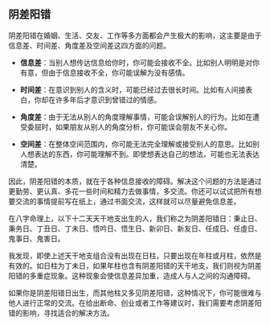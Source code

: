 ## 阴差阳错

阴差阳错在婚姻、生活、交友、工作等多方面都会产生极大的影响，这主要是由于信息差、时间差、角度差及空间差这四方面的问题。

- **信息差**：当别人想传达信息给你时，你可能会接收不全。比如别人明明是对你有意，但由于信息接收不全，你可能误解为没有感情。

- **时间差**：在意识到别人的含义时，可能已经过去很长时间。比如有人间接表白，你却在许多年后才意识到曾错过的情感。

- **角度差**：由于无法从别人的角度理解事情，可能会误解别人的行为。比如在遭受委屈时，如果朋友从别人的角度分析，你可能误会朋友不关心你。

- **空间差**：在整体空间范围内，你可能无法完全理解或接受别人的意思。比如别人想表达的东西，你可能理解不到。即使想表达自己的想法，可能也无法表达清楚。

因此，阴差阳错的本质，就在于各种信息接收的障碍。解决这个问题的方法是通过更勤劳、更认真、多花一些时间和精力去做事情，多交流。你还可以试试把所有想要交流的事情提前写在纸上，通过书面交流，这样就可以尽量避免信息差。

在八字命理上，以下十二天天干地支出生的人，我们称之为阴差阳错日：秉止日、秉务日、丁丑日、丁未日、悟吟日、悟生日、新卯日、新友日、任成日、任虛日、鬼事日、鬼害日。

我发现，即使上述天干地支组合没有出现在日柱，只要出现在年柱或月柱，依然是有效的。如日柱为丁未日，如果年柱也含有阴差阳错的天干地支，我们则视为阴差阳错的多重症现象。这种现象会使信息差异加重，造成人与人之间的沟通障碍。

如果你是阴差阳错日出生，而其他柱又多见阴差阳错，这种情况下，你可能很难与他人进行正常的交流。在给出断命、创业或者工作等建议时，我们需要考虑阴差阳错的影响，寻找适合的解决方法。
